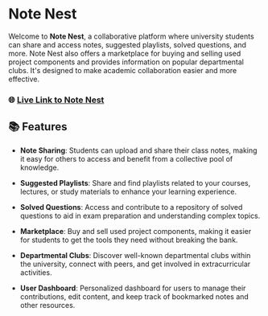 # Note Nest

Welcome to **Note Nest**, a collaborative platform where university students can share and access notes, suggested playlists, solved questions, and more. Note Nest also offers a marketplace for buying and selling used project components and provides information on popular departmental clubs. It's designed to make academic collaboration easier and more effective.

### 🌐 [Live Link to Note Nest](https://notenest.tech/)

## 📚 Features

- **Note Sharing**: Students can upload and share their class notes, making it easy for others to access and benefit from a collective pool of knowledge.
  
- **Suggested Playlists**: Share and find playlists related to your courses, lectures, or study materials to enhance your learning experience.
  
- **Solved Questions**: Access and contribute to a repository of solved questions to aid in exam preparation and understanding complex topics.
  
- **Marketplace**: Buy and sell used project components, making it easier for students to get the tools they need without breaking the bank.
  
- **Departmental Clubs**: Discover well-known departmental clubs within the university, connect with peers, and get involved in extracurricular activities.
  
- **User Dashboard**: Personalized dashboard for users to manage their contributions, edit content, and keep track of bookmarked notes and other resources.


  

